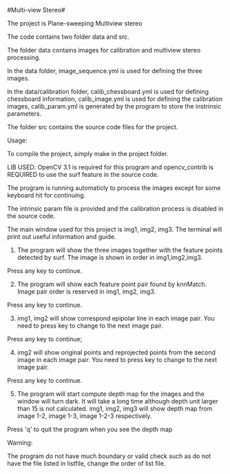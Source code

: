 #Multi-view Stereo#

The project is Plane-sweeping Multiview stereo

The code contains two folder data and src.

The folder data contains images for calibration and multiview stereo processing.

In the data folder, image_sequence.yml is used for defining the three images.

In the data/calibration folder, calib_chessboard.yml is used for defining chessboard information, calib_image.yml is used for defining the calibration images, calib_param.yml is generated by the program to store the instrinsic parameters.

The folder src contains the source code files for the project.

Usage:

To compile the project, simply make in the project folder.

LIB USED: OpenCV 3.1 is required for this program and opencv_contrib is REQUIRED to use the surf feature in the source code.

The program is running automaticly to process the images except for some keyboard hit for continuing.

The intrinsic param file is provided and the calibration process is disabled in the source code.

The main window used for this project is img1, img2, img3. The terminal will print out useful information and guide.

1. The program will show the three images together with the feature points detected by surf. The image is shown in order in img1,img2,img3.

Press any key to continue.

2. The program will show each feature point pair found by knnMatch. Image pair order is reserved in img1, img2, img3.

Press any key to continue.

3. img1, img2 will show correspond epipolar line in each image pair. You need to press key to change to the next image pair.

Press any key to continue;

4. img2 will show original points and reprojected points from the second image in each image pair. You need to press key to change to the next image pair.

Press any key to continue.

5. The program will start compute depth map for the images and the window will turn dark. It will take a long time although depth unit larger than 15 is not calculated. img1, img2, img3 will show depth map from image 1-2, image 1-3, image 1-2-3 respectively.

Press 'q' to quit the program when you see the depth map

Warning:

The program do not have much boundary or valid check such as do not have the file listed in listfile, change the order of list file.
